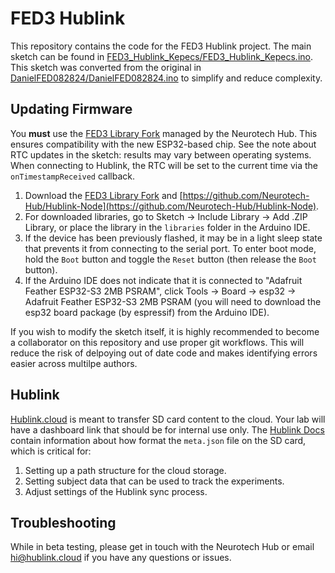 # FED3 Hublink

This repository contains the code for the FED3 Hublink project. The main sketch can be found in [FED3_Hublink_Kepecs/FED3_Hublink_Kepecs.ino](FED3_Hublink_Kepecs/FED3_Hublink_Kepecs.ino). This sketch was converted from the original in [DanielFED082824/DanielFED082824.ino](DanielFED082824/DanielFED082824.ino) to simplify and reduce complexity.

## Updating Firmware

You **must** use the [FED3 Library Fork](https://github.com/Neurotech-Hub/FED3_library) managed by the Neurotech Hub. This ensures compatibility with the new ESP32-based chip. See the note about RTC updates in the sketch: results may vary between operating systems. When connecting to Hublink, the RTC will be set to the current time via the `onTimestampReceived` callback.

1. Download the [FED3 Library Fork](https://github.com/Neurotech-Hub/FED3_library) and [https://github.com/Neurotech-Hub/Hublink-Node](https://github.com/Neurotech-Hub/Hublink-Node).
2. For downloaded libraries, go to Sketch -> Include Library -> Add .ZIP Library, or place the library in the `libraries` folder in the Arduino IDE.
3. If the device has been previously flashed, it may be in a light sleep state that prevents it from connecting to the serial port. To enter boot mode, hold the `Boot` button and toggle the `Reset` button (then release the `Boot` button).
4. If the Arduino IDE does not indicate that it is connected to "Adafruit Feather ESP32-S3 2MB PSRAM", click Tools -> Board -> esp32 -> Adafruit Feather ESP32-S3 2MB PSRAM (you will need to download the esp32 board package (by espressif) from the Arduino IDE).

If you wish to modify the sketch itself, it is highly recommended to become a collaborator on this repository and use proper git workflows. This will reduce the risk of delpoying out of date code and makes identifying errors easier across multilpe authors.

## Hublink

[Hublink.cloud](https://hublink.cloud) is meant to transfer SD card content to the cloud. Your lab will have a dashboard link that should be for internal use only. The [Hublink Docs](https://hublink.cloud/docs) contain information about how format the `meta.json` file on the SD card, which is critical for:

1. Setting up a path structure for the cloud storage.
2. Setting subject data that can be used to track the experiments.
3. Adjust settings of the Hublink sync process.

## Troubleshooting

While in beta testing, please get in touch with the Neurotech Hub or email [hi@hublink.cloud](mailto:hi@hublink.cloud) if you have any questions or issues.